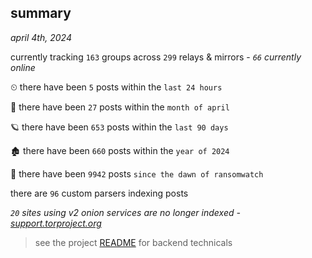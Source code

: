 
## summary
_april 4th, 2024_

currently tracking `163` groups across `299` relays & mirrors - _`66` currently online_

⏲ there have been `5` posts within the `last 24 hours`

🦈 there have been `27` posts within the `month of april`

🪐 there have been `653` posts within the `last 90 days`

🏚 there have been `660` posts within the `year of 2024`

🦕 there have been `9942` posts `since the dawn of ransomwatch`

there are `96` custom parsers indexing posts

_`20` sites using v2 onion services are no longer indexed - [support.torproject.org](https://support.torproject.org/onionservices/v2-deprecation/)_

> see the project [README](https://github.com/joshhighet/ransomwatch#ransomwatch--) for backend technicals
